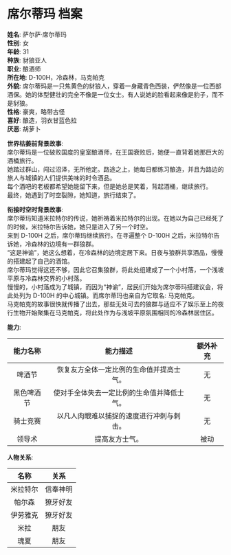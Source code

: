 # 席尔蒂玛 档案

**姓名**: 萨尔萨·席尔蒂玛  
**性别**: 女  
**年龄**: 31  
**种族**: 豺狼亚人  
**职业**: 酿酒师  
**所在地**: D-100H，冷森林，马克帕克  
**外貌**: 席尔蒂玛是一只焦黄色的豺狼人，穿着一身藏青色西装，俨然像是一位西部酒保。她的体型健壮的完全不像是一位女士。有人说她的脸看起来像是豹子，而不是豺狼。  
**性格**: 豪爽，略带古怪  
**喜好**: 酿造，羽衣甘蓝色拉  
**厌恶**: 胡萝卜  

**世界枯萎前背景故事**:  
席尔蒂玛是一位破败国度的皇室酿酒师，在王国衰败后，她便一直背着她那巨大的酒桶旅行。  
她踏过群山，闯过沼泽，无所他定。路途之上，她每日都练习酿造，并且为路边的旅人与城镇的人们提供美味的时令酒品。  
每个酒吧的老板都希望她能留下来，但是她总是笑着，背起酒桶，继续旅行。  
最终，她遇到了时空裂隙，她知道，旅行结束了。

**衔接时空时背景故事**:  
席尔蒂玛知道米拉特尔的传说，她祈祷着米拉特尔的出现。在她以为自己已经死了的时候，米拉特尔告诉她，她只是进入了另一个时空。  
来到 D-100H 之后，席尔蒂玛继续旅行。在寻遍整个 D-100H 之后，米拉特尔告诉她，冷森林的边境有一群狼群。  
“这是神谕”，她这么想着，在冷森林的边境定居下来。日夜与狼群共享酒品，慢慢的搭建起了自己的酒馆。  
席尔蒂玛觉得这还不够，因此它召集狼群，将此处组建成了一个小村落，一个浅坡平原与冷森林交界的小村落。  
慢慢的，小村落成为了城镇，而因为“神谕”，居民们开始为席尔蒂玛搭建议会，将此处列为 D-100H 的中心城镇。而席尔蒂玛也亲自为它取名: 马克帕克。  
马克帕克的故事很快就传播了出去，那些无处可去的狼群与适应不了娱乐至上的夜行生物开始聚集在马克帕克，将此处作为与浅坡平原氛围相同的冷森林居住区。

**能力**:

|  能力名称  |                  能力描述                  | 额外补充 |
| :--------: | :----------------------------------------: | :------: |
|   啤酒节   |  恢复友方全体一定比例的生命值并提高士气。  |    无    |
| 黑色啤酒节 | 使对手全体失去一定比例的生命值并降低士气。 |    无    |
|  骑士竞赛  |  以凡人肉眼难以捕捉的速度进行冲刺与刺击。  |    无    |
|   领导术   |               提高友方士气。               |   被动   |

**人物关系**:

|   名称   |   关系   |
| :------: | :------: |
| 米拉特尔 | 信奉神明 |
|  帕尔森  | 獠牙好友 |
| 伊劳雅克 | 獠牙好友 |
|   米拉   |   朋友   |
|   瑰夏   |   朋友   |
